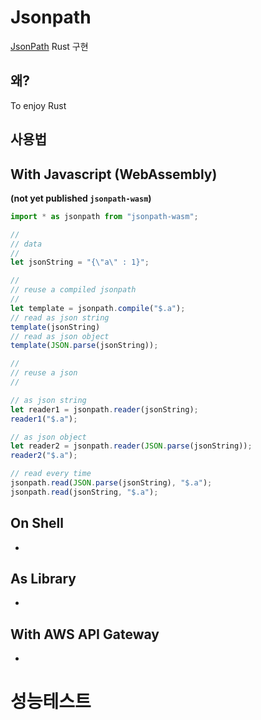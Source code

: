 # Jsonpath

[JsonPath](https://goessner.net/articles/JsonPath/) Rust 구현

## 왜?
To enjoy Rust

## 사용법

## With Javascript (WebAssembly)


[Demo]: https://freestrings.github.io/jsonpath/

**(not yet published `jsonpath-wasm`)**

```javascript
import * as jsonpath from "jsonpath-wasm";

//
// data
//
let jsonString = "{\"a\" : 1}";

//
// reuse a compiled jsonpath
//
let template = jsonpath.compile("$.a");
// read as json string
template(jsonString)
// read as json object
template(JSON.parse(jsonString));

//
// reuse a json
//

// as json string
let reader1 = jsonpath.reader(jsonString);
reader1("$.a");

// as json object
let reader2 = jsonpath.reader(JSON.parse(jsonString));
reader2("$.a");

// read every time
jsonpath.read(JSON.parse(jsonString), "$.a");
jsonpath.read(jsonString, "$.a");
```


## On Shell

- 

## As Library

- 

## With AWS API Gateway

-

# 성능테스트

